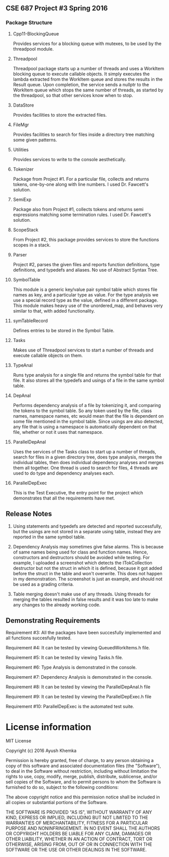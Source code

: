 ## CSE 687 Project #3 Spring 2016

### Package Structure

1. Cpp11-BlockingQueue

   Provides services for a blocking queue with mutexes, to be used by the threadpool module.

2. Threadpool

   Threadpool package starts up a number of threads and uses a WorkItem blocking queue to execute callable objects. It simply executes the lambda extracted from the WorkItem queue and stores the results in the Result queue. Upon completion, the service sends a nullptr to the WorkItem queue which stops the same number of threads, as started by the threadpool, so that other services know when to stop.

3. DataStore

   Provides facilities to store the extracted files.

4. FileMgr

   Provides facilities to search for files inside a directory tree matching some given patterns.

5. Utilities

   Provides services to write to the console aesthetically.

6. Tokenizer

   Package from Project #1. For a particular file, collects and returns tokens, one-by-one along with line numbers. I used Dr. Fawcett's solution.

7. SemiExp

   Package also from Project #1, collects tokens and returns semi expressions matching some termination rules. I used Dr. Fawcett's solution.

8. ScopeStack

   From Project #2, this package provides services to store the functions scopes in a stack.

9. Parser

   Project #2, parses the given files and reports function definitions, type definitions, and typedefs and aliases. No use of Abstract Syntax Tree.

1. SymbolTable

   This module is a generic key/value pair symbol table which stores file names as key, and a particular type as value. For the type analysis we use a special record type as the value, defined in a different package. This module makes heavy use of the unordered_map, and behaves very similar to that, with added functionality.

1. symTableRecord

   Defines entries to be stored in the Symbol Table.

1. Tasks

   Makes use of Threadpool services to start a number of threads and execute callable objects on them.

1. TypeAnal

   Runs type analysis for a single file and returns the symbol table for that file. It also stores all the typedefs and usings of a file in the same symbol table.

1. DepAnal

   Performs dependency analysis of a file by tokenizing it, and comparing the tokens to the symbol table. So any token used by the file, class names, namespace names, etc would mean that the file is dependent on some file mentioned in the symbol table. Since usings are also detected, any file that is using a namespace is automatically dependent on that file, whether or not it uses that namespace.

1. ParallelDepAnal

   Uses the services of the Tasks class to start up a number of threads, search for files in a given directory tree, does type analysis, merges the individual tables, then does individual dependency analyses and merges them all together. One thread is used to search for files, 4 threads are used to do type and dependency analyses each.

1. ParallelDepExec

   This is the Test Executive, the entry point for the project which demonstrates that all the requirements have met.


## Release Notes

1. Using statements and typedefs are detected and reported successfully, but the usings are not stored in a separate using table, instead they are reported in the same symbol table.

2. Dependency Analysis may sometimes give false alarms. This is because of same names being used for class and function names. Hence, constructors and destructors should be avoided while testing. For example, I uploaded a screenshot which detects the ITokCollection destructor but not the struct in which it is defined, because it got added before the struct in the table and won't overwrite. This does not happen in my demonstration. The screenshot is just an example, and should not be used as a grading criteria.

3. Table merging doesn't make use of any threads. Using threads for merging the tables resulted in false results and it was too late to make any changes to the already working code.


## Demonstrating Requirements

Requirement #3:		All the packages have been succesfully implemented and all functions succesfully tested.

Requirement #4:		It can be tested by viewing QueuedWorkItems.h file.

Requirement #5:		It can be tested by viewing Tasks.h file.

Requirement #6:		Type Analysis is demonstrated in the console.

Requirement #7:		Dependency Analysis is demonstrated in the console.

Requirement #8:		It can be tested by viewing the ParallelDepAnal.h file

Requirement #9:		It can be tested by viewing the ParallelDepExec.h file

Requirement #10:	ParallelDepExec is the automated test suite.

# License information
MIT License

Copyright (c) 2016 Ayush Khemka

Permission is hereby granted, free of charge, to any person obtaining a copy
of this software and associated documentation files (the "Software"), to deal
in the Software without restriction, including without limitation the rights
to use, copy, modify, merge, publish, distribute, sublicense, and/or sell
copies of the Software, and to permit persons to whom the Software is
furnished to do so, subject to the following conditions:

The above copyright notice and this permission notice shall be included in all
copies or substantial portions of the Software.

THE SOFTWARE IS PROVIDED "AS IS", WITHOUT WARRANTY OF ANY KIND, EXPRESS OR
IMPLIED, INCLUDING BUT NOT LIMITED TO THE WARRANTIES OF MERCHANTABILITY,
FITNESS FOR A PARTICULAR PURPOSE AND NONINFRINGEMENT. IN NO EVENT SHALL THE
AUTHORS OR COPYRIGHT HOLDERS BE LIABLE FOR ANY CLAIM, DAMAGES OR OTHER
LIABILITY, WHETHER IN AN ACTION OF CONTRACT, TORT OR OTHERWISE, ARISING FROM,
OUT OF OR IN CONNECTION WITH THE SOFTWARE OR THE USE OR OTHER DEALINGS IN THE
SOFTWARE.
